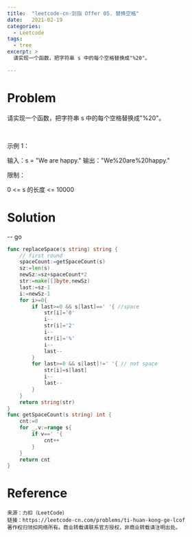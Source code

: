 ```yaml
---
title:  "leetcode-cn-剑指 Offer 05. 替换空格"
date:   2021-02-19
categories: 
  - Leetcode
tags:
  - tree
excerpt: >
  请实现一个函数，把字符串 s 中的每个空格替换成"%20"。

---
```


# Problem
请实现一个函数，把字符串 s 中的每个空格替换成"%20"。

 

示例 1：

输入：s = "We are happy."
输出："We%20are%20happy."
 

限制：

0 <= s 的长度 <= 10000

# Solution

-- go

```go
func replaceSpace(s string) string {
    // first round
    spaceCount:=getSpaceCount(s)
    sz:=len(s)
    newSz:=sz+spaceCount*2
    str:=make([]byte,newSz)
    last:=sz-1
    i:=newSz-1
    for i>=0{
        if last>=0 && s[last]==' '{ //space
            str[i]='0'
            i--
            str[i]='2'
            i--
            str[i]='%'
            i--
            last--
        }
        for last>=0 && s[last]!=' '{ // not space
            str[i]=s[last]
            i--
            last--
        }
    }
    return string(str)
}
func getSpaceCount(s string) int {
	cnt:=0
	for _,v:=range s{
		if v==' '{
			cnt++
		}
	}
	return cnt
}
```

# Reference

    来源：力扣（LeetCode）
    链接：https://leetcode-cn.com/problems/ti-huan-kong-ge-lcof
    著作权归领扣网络所有。商业转载请联系官方授权，非商业转载请注明出处。

